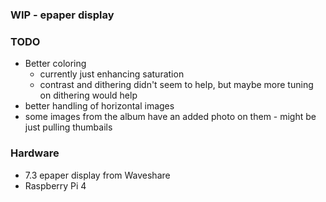 ### WIP - epaper display

### TODO
- Better coloring
    - currently just enhancing saturation
    - contrast and dithering didn't seem to help, but maybe more tuning on dithering would help
- better handling of horizontal images
- some images from the album have an added photo on them - might be just pulling thumbails

### Hardware
- 7.3 epaper display from Waveshare
- Raspberry Pi 4